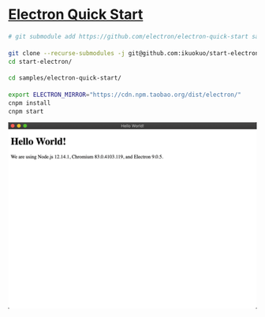 # [Electron Quick Start](https://github.com/electron/electron-quick-start)

```bash
# git submodule add https://github.com/electron/electron-quick-start samples/electron-quick-start

git clone --recurse-submodules -j git@github.com:ikuokuo/start-electron.git
cd start-electron/

cd samples/electron-quick-start/

export ELECTRON_MIRROR="https://cdn.npm.taobao.org/dist/electron/"
cnpm install
cnpm start
```

![](images/1_hello.png)

